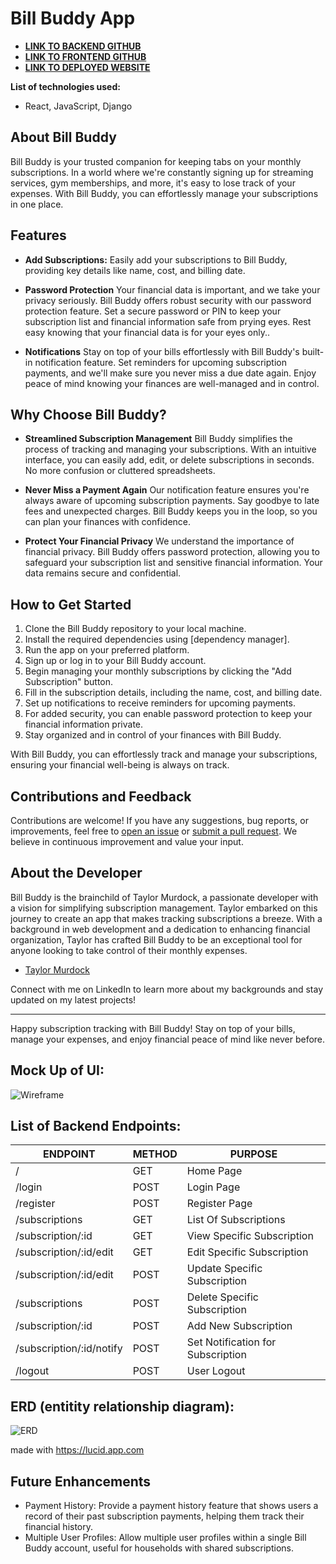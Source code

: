 
# Bill Buddy App

- [**LINK TO BACKEND GITHUB**](https://github.com/TaylorMurdock/bill_buddy_backend)
- [**LINK TO FRONTEND GITHUB**](https://github.com/TaylorMurdock/bill_buddy_frontend)
- [**LINK TO DEPLOYED WEBSITE**](https://billbuddy-frontend.onrender.com)

**List of technologies used:**

- React, JavaScript, Django

## About Bill Buddy

Bill Buddy is your trusted companion for keeping tabs on your monthly subscriptions. In a world where we're constantly signing up for streaming services, gym memberships, and more, it's easy to lose track of your expenses. With Bill Buddy, you can effortlessly manage your subscriptions in one place.

## Features

- **Add Subscriptions:** Easily add your subscriptions to Bill Buddy, providing key details like name, cost, and billing date.

- **Password Protection** Your financial data is important, and we take your privacy seriously. Bill Buddy offers robust security with our password protection feature. Set a secure password or PIN to keep your subscription list and financial information safe from prying eyes. Rest easy knowing that your financial data is for your eyes only..

- **Notifications** Stay on top of your bills effortlessly with Bill Buddy's built-in notification feature. Set reminders for upcoming subscription payments, and we'll make sure you never miss a due date again. Enjoy peace of mind knowing your finances are well-managed and in control.

## Why Choose Bill Buddy?

- **Streamlined Subscription Management** Bill Buddy simplifies the process of tracking and managing your subscriptions. With an intuitive interface, you can easily add, edit, or delete subscriptions in seconds. No more confusion or cluttered spreadsheets.

- **Never Miss a Payment Again** Our notification feature ensures you're always aware of upcoming subscription payments. Say goodbye to late fees and unexpected charges. Bill Buddy keeps you in the loop, so you can plan your finances with confidence.

- **Protect Your Financial Privacy** We understand the importance of financial privacy. Bill Buddy offers password protection, allowing you to safeguard your subscription list and sensitive financial information. Your data remains secure and confidential.

## How to Get Started

1. Clone the Bill Buddy repository to your local machine.
2. Install the required dependencies using [dependency manager].
3. Run the app on your preferred platform.
4. Sign up or log in to your Bill Buddy account.
5. Begin managing your monthly subscriptions by clicking the "Add Subscription" button.
6. Fill in the subscription details, including the name, cost, and billing date.
7. Set up notifications to receive reminders for upcoming payments.
8. For added security, you can enable password protection to keep your financial information private.
9. Stay organized and in control of your finances with Bill Buddy.

With Bill Buddy, you can effortlessly track and manage your subscriptions, ensuring your financial well-being is always on track.

## Contributions and Feedback

Contributions are welcome! If you have any suggestions, bug reports, or improvements, feel free to [open an issue](https://github.com/TaylorMurdock/bill_buddy_backend/issues) or [submit a pull request](https://github.com/TaylorMurdock/bill_buddy_backend/pulls). We believe in continuous improvement and value your input.

## About the Developer

Bill Buddy is the brainchild of Taylor Murdock, a passionate developer with a vision for simplifying subscription management. Taylor embarked on this journey to create an app that makes tracking subscriptions a breeze. With a background in web development and a dedication to enhancing financial organization, Taylor has crafted Bill Buddy to be an exceptional tool for anyone looking to take control of their monthly expenses.

- [Taylor Murdock](https://www.linkedin.com/in/taylor-murdock/)

Connect with me on LinkedIn to learn more about my backgrounds and stay updated on my latest projects!

---

Happy subscription tracking with Bill Buddy! Stay on top of your bills, manage your expenses, and enjoy financial peace of mind like never before.

## Mock Up of UI:

![Wireframe]()

## List of Backend Endpoints:

| ENDPOINT                 | METHOD | PURPOSE                           |
| ------------------------ | ------ | --------------------------------- |
| /                        | GET    | Home Page                         |
| /login                   | POST   | Login Page                        |
| /register                | POST   | Register Page                     |
| /subscriptions           | GET    | List Of Subscriptions             |
| /subscription/:id        | GET    | View Specific Subscription        |
| /subscription/:id/edit   | GET    | Edit Specific Subscription        |
| /subscription/:id/edit   | POST   | Update Specific Subscription      |
| /subscriptions           | POST   | Delete Specific Subscription      |
| /subscription/:id        | POST   | Add New Subscription              |
| /subscription/:id/notify | POST   | Set Notification for Subscription |
| /logout                  | POST   | User Logout                       |

## ERD (entitity relationship diagram):

![ERD]()

made with https://lucid.app.com

## Future Enhancements

- Payment History: Provide a payment history feature that shows users a record of their past subscription payments, helping them track their financial history.
- Multiple User Profiles: Allow multiple user profiles within a single Bill Buddy account, useful for households with shared subscriptions.